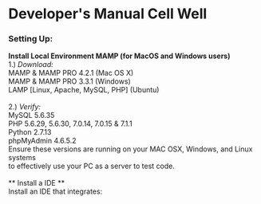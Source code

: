 Developer's Manual Cell Well
======

### Setting Up:

**Install Local Environment MAMP (for MacOS and Windows users)**<br>
	1.)  *Download:* <br>
	MAMP & MAMP PRO 4.2.1 (Mac OS X) <br>
	MAMP & MAMP PRO 3.3.1 (Windows) <br>
	LAMP [Linux, Apache, MySQL, PHP] (Ubuntu) <br>
	<br>
	2.)  *Verify:* <br> 
	MySQL 5.6.35 <br>
	PHP 5.6.29, 5.6.30, 7.0.14, 7.0.15 & 7.1.1 <br>
	Python 2.7.13 <br>
   	phpMyAdmin 4.6.5.2 <br>
	Ensure these versions are running on your MAC OSX, Windows, and Linux systems <br>
	to effectively use your PC as a server to test code. <br>
	<br>
** Install a IDE ** <br>
	Install an IDE that integrates: <br>
	

	
	
